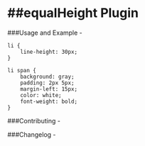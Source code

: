 ##equalHeight Plugin
=====================

###Usage and Example -
```
li {
	line-height: 30px;
}

li span {
	background: gray;
	padding: 2px 5px;
	margin-left: 15px;
	color: white;
	font-weight: bold;
}
```

###Contributing -

###Changelog -

